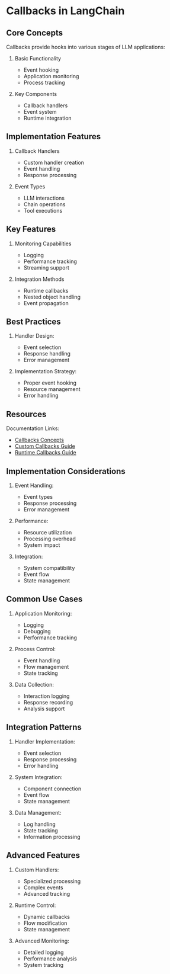 # Callbacks in LangChain

## Core Concepts

Callbacks provide hooks into various stages of LLM applications:

1. Basic Functionality
   - Event hooking
   - Application monitoring
   - Process tracking

2. Key Components
   - Callback handlers
   - Event system
   - Runtime integration

## Implementation Features

1. Callback Handlers
   - Custom handler creation
   - Event handling
   - Response processing

2. Event Types
   - LLM interactions
   - Chain operations
   - Tool executions

## Key Features

1. Monitoring Capabilities
   - Logging
   - Performance tracking
   - Streaming support

2. Integration Methods
   - Runtime callbacks
   - Nested object handling
   - Event propagation

## Best Practices

1. Handler Design:
   - Event selection
   - Response handling
   - Error management

2. Implementation Strategy:
   - Proper event hooking
   - Resource management
   - Error handling

## Resources

Documentation Links:
- [Callbacks Concepts](https://python.langchain.com/docs/concepts/callbacks/)
- [Custom Callbacks Guide](https://python.langchain.com/docs/how_to/custom_callbacks/)
- [Runtime Callbacks Guide](https://python.langchain.com/docs/how_to/callbacks_runtime/)

## Implementation Considerations

1. Event Handling:
   - Event types
   - Response processing
   - Error management

2. Performance:
   - Resource utilization
   - Processing overhead
   - System impact

3. Integration:
   - System compatibility
   - Event flow
   - State management

## Common Use Cases

1. Application Monitoring:
   - Logging
   - Debugging
   - Performance tracking

2. Process Control:
   - Event handling
   - Flow management
   - State tracking

3. Data Collection:
   - Interaction logging
   - Response recording
   - Analysis support

## Integration Patterns

1. Handler Implementation:
   - Event selection
   - Response processing
   - Error handling

2. System Integration:
   - Component connection
   - Event flow
   - State management

3. Data Management:
   - Log handling
   - State tracking
   - Information processing

## Advanced Features

1. Custom Handlers:
   - Specialized processing
   - Complex events
   - Advanced tracking

2. Runtime Control:
   - Dynamic callbacks
   - Flow modification
   - State management

3. Advanced Monitoring:
   - Detailed logging
   - Performance analysis
   - System tracking